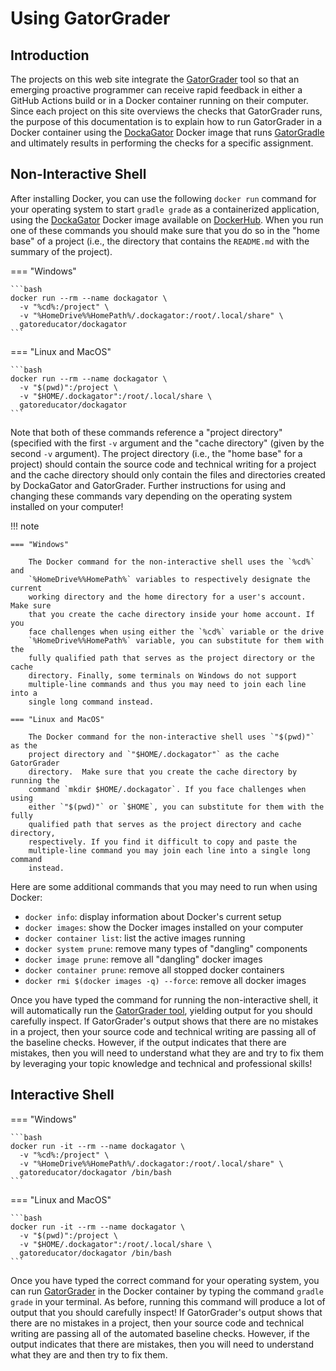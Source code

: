 # Using GatorGrader

[//]: # (Excerpted from prior docs on GatorGrader and Dockagator)

## Introduction

The projects on this web site integrate the
[GatorGrader](https://github.com/GatorEducator/gatorgrader) tool so that an
emerging proactive programmer can receive rapid feedback in either a GitHub
Actions build or in a Docker container running on their computer. Since each
project on this site overviews the checks that GatorGrader runs, the purpose of
this documentation is to explain how to run GatorGrader in a Docker container
using the [DockaGator](https://github.com/GatorEducator/dockagator) Docker image
that runs [GatorGradle](https://github.com/GatorEducator/gatorgradle) and
ultimately results in performing the checks for a specific assignment.

## Non-Interactive Shell

After installing Docker, you can use the following `docker run` command for your
operating system to start `gradle grade` as a containerized application, using
the [DockaGator](https://github.com/GatorEducator/dockagator) Docker image
available on
[DockerHub](https://cloud.docker.com/u/gatoreducator/repository/docker/gatoreducator/dockagator).
When you run one of these commands you should make sure that you do so in the
"home base" of a project (i.e., the directory that contains the `README.md` with
the summary of the project).

=== "Windows"

    ```bash
    docker run --rm --name dockagator \
      -v "%cd%:/project" \
      -v "%HomeDrive%%HomePath%/.dockagator:/root/.local/share" \
      gatoreducator/dockagator
    ```

=== "Linux and MacOS"

    ```bash
    docker run --rm --name dockagator \
      -v "$(pwd)":/project \
      -v "$HOME/.dockagator":/root/.local/share \
      gatoreducator/dockagator
    ```

Note that both of these commands reference a "project directory" (specified with
the first `-v` argument and the "cache directory" (given by the second `-v`
argument). The project directory (i.e., the "home base" for a project) should
contain the source code and technical writing for a project and the cache
directory should only contain the files and directories created by DockaGator
and GatorGrader. Further instructions for using and changing these commands vary
depending on the operating system installed on your computer!

!!! note

    === "Windows"

        The Docker command for the non-interactive shell uses the `%cd%` and
        `%HomeDrive%%HomePath%` variables to respectively designate the current
        working directory and the home directory for a user's account. Make sure
        that you create the cache directory inside your home account. If you
        face challenges when using either the `%cd%` variable or the drive
        `%HomeDrive%%HomePath%` variable, you can substitute for them with the
        fully qualified path that serves as the project directory or the cache
        directory. Finally, some terminals on Windows do not support
        multiple-line commands and thus you may need to join each line into a
        single long command instead.

    === "Linux and MacOS"

        The Docker command for the non-interactive shell uses `"$(pwd)"` as the
        project directory and `"$HOME/.dockagator"` as the cache GatorGrader
        directory.  Make sure that you create the cache directory by running the
        command `mkdir $HOME/.dockagator`. If you face challenges when using
        either `"$(pwd)"` or `$HOME`, you can substitute for them with the fully
        qualified path that serves as the project directory and cache directory,
        respectively. If you find it difficult to copy and paste the
        multiple-line command you may join each line into a single long command
        instead.

Here are some additional commands that you may need to run when using Docker:

* `docker info`: display information about Docker's current setup
* `docker images`: show the Docker images installed on your computer
* `docker container list`: list the active images running
* `docker system prune`: remove many types of "dangling" components
* `docker image prune`: remove all "dangling" docker images
* `docker container prune`: remove all stopped docker containers
* `docker rmi $(docker images -q) --force`: remove all docker images

Once you have typed the command for running the non-interactive shell, it will
automatically run the [GatorGrader
tool](https://github.com/GatorEducator/gatorgrader), yielding output for you
should carefully inspect. If GatorGrader's output shows that there are no
mistakes in a project, then your source code and technical writing are passing
all of the baseline checks. However, if the output indicates that there are
mistakes, then you will need to understand what they are and try to fix them by
leveraging your topic knowledge and technical and professional skills!

## Interactive Shell

=== "Windows"

    ```bash
    docker run -it --rm --name dockagator \
      -v "%cd%:/project" \
      -v "%HomeDrive%%HomePath%/.dockagator:/root/.local/share" \
      gatoreducator/dockagator /bin/bash
    ```

=== "Linux and MacOS"

    ```bash
    docker run -it --rm --name dockagator \
      -v "$(pwd)":/project \
      -v "$HOME/.dockagator":/root/.local/share \
      gatoreducator/dockagator /bin/bash
    ```

Once you have typed the correct command for your operating system, you can run
[GatorGrader](https://github.com/GatorEducator/gatorgrader) in the Docker
container by typing the command `gradle grade` in your terminal. As before,
running this command will produce a lot of output that you should carefully
inspect! If GatorGrader's output shows that there are no mistakes in a project,
then your source code and technical writing are passing all of the automated
baseline checks. However, if the output indicates that there are mistakes, then
you will need to understand what they are and then try to fix them.
